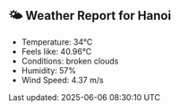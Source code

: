 <!-- WEATHER-START -->
## 🌤 Weather Report for Hanoi

- Temperature: 34°C
- Feels like: 40.96°C
- Conditions: broken clouds
- Humidity: 57%
- Wind Speed: 4.37 m/s

Last updated: 2025-06-06 08:30:10 UTC
<!-- WEATHER-END -->
